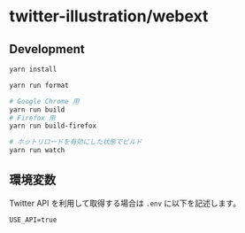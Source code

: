 # twitter-illustration/webext

## Development

```bash
yarn install

yarn run format

# Google Chrome 用
yarn run build
# Firefox 用
yarn run build-firefox

# ホットリロードを有効にした状態でビルド
yarn run watch

```

## 環境変数

Twitter API を利用して取得する場合は `.env` に以下を記述します。

```
USE_API=true
```
